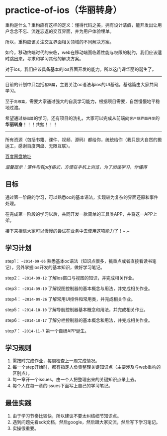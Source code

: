 practice-of-ios（华丽转身）
===============

重构是什么？重构应有这样的定义：懂得代码之美，拥有设计洁癖，能开发出让用户念念不忘、流连忘返的交互界面，并为用户体验埋单。

所以，重构应该关注交互界面相关领域的不同解决方案。

如今，移动终端时代的来临，web在移动端面临着性能与权限的制约，我们应该适时跳出来，寻求和学习其他的解决方案。

对于ios，我们应该具备基本的ios界面开发的能力。所以这门课华丽的诞生了。

---

目前的计划中只包括`基础篇`，主要关注oc语法与ios的UI基础。基础篇由大家共同学习。

至于`高级篇`，需要大家通过强大的自我学习能力，根据项目需要，自然慢慢地平稳地过渡。

希望通过`基础篇`的学习，还有项目的洗礼，大家可以完成从前端向`客户端界面开发`的**华丽转身**！！！共勉！！！

---

所有资源（包括书籍、课件、视频、源码）都给你，统统给你（我只是大自然的搬运工，感谢百度网盘、无限互联）。

[百度网盘地址](http://pan.baidu.com/s/1i300lVZ)

*温馨提示：课件均有pdf格式，方便在手机上浏览，为了加速学习，你懂得*

## 目标


通过第一阶段的学习，可以熟悉oc的基本语法，实现较为复杂的界面还原和事件处理。

在完成第一阶段的学习以后，共同开发一款简单的工具类APP，并将这一APP上架。

接下来相信大家可以慢慢的尝试在业务中去使用这项能力了！~.~


## 学习计划

step1： `~2014-09-05` 熟悉基本oc语法（知识点很多，挑重点或者直接看读书笔记），另外掌握ios开发的基本知识，做好学习笔记。

step2： `~2014-09-12` 了解ios窗口与视图的知识，并完成相关作业。

step3： `~2014-09-19` 了解视图控制器的基本概念与用法，并完成相关作业。

step4： `~2014-09-26` 了解常用UI控件和常用类，并完成相关作业。

step5： `~2014-10-10` 了解导航控制器基本概念和用法，并完成相关作业。

step6： `~2014-10-17` 了解分栏控制器的基本概念和用法，并完成相关作业。

step7： `~2014-11-7`  第一个自研APP诞生。

## 学习规则

1. 需按时完成作业，每周检查上一周完成情况。
2. 每一个step开始时，都有指定人负责整理关键知识点（主要涉及与web重构的区别点）。
2. 每一章开一个issues，由一个人把整理出来的关键知识点录上去。
3. 每个人在每一章的issues下面写上自己的学习笔记。

## 最佳实践

1. 由于学习节奏比较快，所以建议不要太纠结细节知识点。
2. 遇到问题先看sdk文档，然后google，然后跟大家交流，然后写下学习笔记。
3. 实操很重要。




